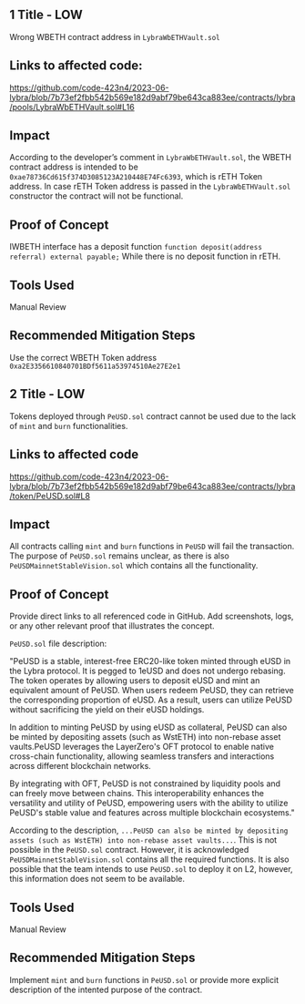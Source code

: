 ## 1 Title - LOW
Wrong WBETH contract address in `LybraWbETHVault.sol`

## Links to affected code:
https://github.com/code-423n4/2023-06-lybra/blob/7b73ef2fbb542b569e182d9abf79be643ca883ee/contracts/lybra/pools/LybraWbETHVault.sol#L16

## Impact

According to the developer’s comment in `LybraWbETHVault.sol`, the WBETH contract address is intended to be `0xae78736Cd615f374D3085123A210448E74Fc6393`, which is rETH Token address.
In case rETH Token address is passed in the `LybraWbETHVault.sol` constructor the contract will not be functional.

## Proof of Concept

IWBETH interface has a deposit function 
`function deposit(address referral) external payable;`
While there is no deposit function in rETH.

## Tools Used
Manual Review

## Recommended Mitigation Steps
Use the correct WBETH Token address `0xa2E3356610840701BDf5611a53974510Ae27E2e1`

## 2 Title - LOW
Tokens deployed through `PeUSD.sol` contract cannot be used due to the lack of `mint` and `burn` functionalities.

## Links to affected code

https://github.com/code-423n4/2023-06-lybra/blob/7b73ef2fbb542b569e182d9abf79be643ca883ee/contracts/lybra/token/PeUSD.sol#L8

## Impact

All contracts calling `mint` and `burn` functions in `PeUSD` will fail the transaction. The purpose of `PeUSD.sol` remains unclear, as there is also `PeUSDMainnetStableVision.sol` which contains all the functionality.

## Proof of Concept
Provide direct links to all referenced code in GitHub. Add screenshots, logs, or any other relevant proof that illustrates the concept.

`PeUSD.sol` file description: 

"PeUSD is a stable, interest-free ERC20-like token minted through eUSD in the Lybra protocol. It is pegged to 1eUSD and does not undergo rebasing. The token operates by allowing users to deposit eUSD and mint an equivalent amount of PeUSD. When users redeem PeUSD, they can retrieve the corresponding proportion of eUSD. As a result, users can utilize PeUSD without sacrificing the yield on their eUSD holdings.

In addition to minting PeUSD by using eUSD as collateral, PeUSD can also be minted by depositing assets (such as WstETH) into non-rebase asset vaults.PeUSD leverages the LayerZero's OFT protocol to enable native cross-chain functionality, allowing seamless transfers and interactions across different blockchain networks. 

By integrating with OFT, PeUSD is not constrained by liquidity pools and can freely move between chains. This interoperability enhances the versatility and utility of PeUSD, empowering users with the ability to utilize PeUSD's stable value and features across multiple blockchain ecosystems."

According to the description, `...PeUSD can also be minted by depositing assets (such as WstETH) into non-rebase asset vaults...`. This is not possible in the `PeUSD.sol` contract. However, it is acknowledged `PeUSDMainnetStableVision.sol` contains all the required functions.
It is also possible that the team intends to use `PeUSD.sol` to deploy it on L2, however, this information does not seem to be available.

## Tools Used
Manual Review

## Recommended Mitigation Steps
Implement `mint` and `burn` functions in `PeUSD.sol` or provide more explicit description of the intented purpose of the contract.

